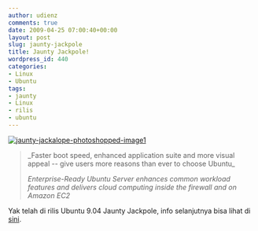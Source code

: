 ```yaml
---
author: udienz
comments: true
date: 2009-04-25 07:00:40+00:00
layout: post
slug: jaunty-jackpole
title: Jaunty Jackpole!
wordpress_id: 440
categories:
- Linux
- Ubuntu
tags:
- jaunty
- Linux
- rilis
- ubuntu
---
```


[![jaunty-jackalope-photoshopped-image1](http://udienz.files.wordpress.com/2009/04/jaunty-jackalope-photoshopped-image1.jpg)](http://udienz.files.wordpress.com/2009/04/jaunty-jackalope-photoshopped-image1.jpg)


<blockquote>_Faster boot speed, enhanced application suite and more visual appeal -- give users more reasons than ever to choose Ubuntu_

_Enterprise-Ready Ubuntu Server enhances common workload features and delivers cloud computing inside the firewall and on Amazon EC2_</blockquote>


Yak telah di rilis Ubuntu 9.04 Jaunty Jackpole, info selanjutnya bisa lihat di [sini](http://www.ubuntu-id.org/news/ubuntu-904-resmi-dirilis).

